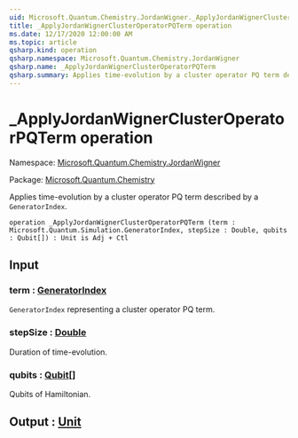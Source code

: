 ```yaml
---
uid: Microsoft.Quantum.Chemistry.JordanWigner._ApplyJordanWignerClusterOperatorPQTerm
title: _ApplyJordanWignerClusterOperatorPQTerm operation
ms.date: 12/17/2020 12:00:00 AM
ms.topic: article
qsharp.kind: operation
qsharp.namespace: Microsoft.Quantum.Chemistry.JordanWigner
qsharp.name: _ApplyJordanWignerClusterOperatorPQTerm
qsharp.summary: Applies time-evolution by a cluster operator PQ term described by a `GeneratorIndex`.
---
```


# _ApplyJordanWignerClusterOperatorPQTerm operation

Namespace: [Microsoft.Quantum.Chemistry.JordanWigner](xref:Microsoft.Quantum.Chemistry.JordanWigner)

Package: [Microsoft.Quantum.Chemistry](https://nuget.org/packages/Microsoft.Quantum.Chemistry)


Applies time-evolution by a cluster operator PQ term described by a `GeneratorIndex`.

```qsharp
operation _ApplyJordanWignerClusterOperatorPQTerm (term : Microsoft.Quantum.Simulation.GeneratorIndex, stepSize : Double, qubits : Qubit[]) : Unit is Adj + Ctl
```


## Input

### term : [GeneratorIndex](xref:Microsoft.Quantum.Simulation.GeneratorIndex)

`GeneratorIndex` representing a cluster operator PQ term.


### stepSize : [Double](xref:microsoft.quantum.lang-ref.double)

Duration of time-evolution.


### qubits : [Qubit](xref:microsoft.quantum.lang-ref.qubit)[]

Qubits of Hamiltonian.



## Output : [Unit](xref:microsoft.quantum.lang-ref.unit)

